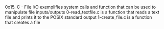 0x15. C - File I/O exemplifies system calls and function that can be used to manipulate file inputs/outputs
0-read_textfile.c is a function that reads a text file and prints it to the POSIX standard output
1-create_file.c is a function that creates a file
